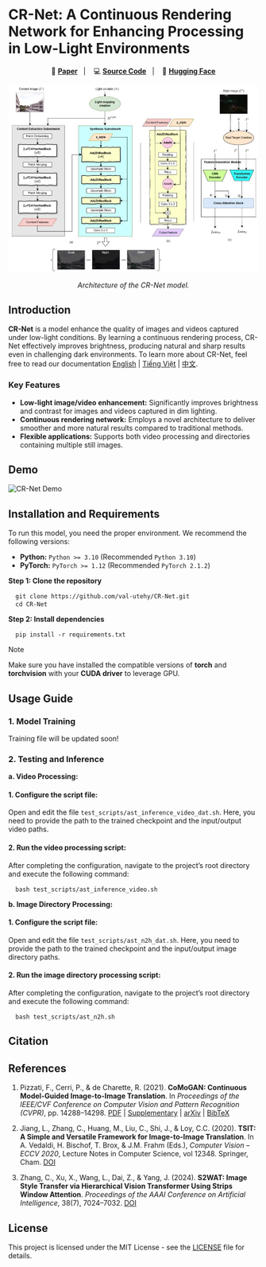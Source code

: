 # CR-Net: A Continuous Rendering Network for Enhancing Processing in Low-Light Environments

<p align="center">
    📄 <a href="link-to-your-paper"><b>Paper</b></a>&nbsp;&nbsp; | &nbsp;&nbsp;
    💻 <a href="https://github.com/val-utehy/CR-Net"><b>Source Code</b></a>&nbsp;&nbsp; | &nbsp;&nbsp;
    🤗 <a href="https://huggingface.co/datasets/datnguyentien204/CR-Net"><b>Hugging Face</b></a>
</p>

<p align="center">
    <img src="preview/structures.jpg" width="800"/>
<p>

<p align="center">
    <em>Architecture of the CR-Net model.</em>
<p>

## Introduction

**CR-Net** is a model enhance the quality of images and videos captured under low-light conditions. 
By learning a continuous rendering process, CR-Net effectively improves brightness, producing natural and sharp results even in challenging dark environments. 
To learn more about CR-Net, feel free to read our documentation [English](../README.md) | [Tiếng Việt](preview/README-vi.md) | [中文](preview/README-zh.md).


### Key Features

*   **Low-light image/video enhancement:** Significantly improves brightness and contrast for images and videos captured in dim lighting.
*   **Continuous rendering network:** Employs a novel architecture to deliver smoother and more natural results compared to traditional methods.
*   **Flexible applications:** Supports both video processing and directories containing multiple still images.

## Demo

![CR-Net Demo](preview/video_demo.gif)

## Installation and Requirements

To run this model, you need the proper environment. We recommend the following versions:

*   **Python:** `Python >= 3.10` (Recommended `Python 3.10`)
*   **PyTorch:** `PyTorch >= 1.12` (Recommended `PyTorch 2.1.2`)

**Step 1: Clone the repository**

```shell
  git clone https://github.com/val-utehy/CR-Net.git
  cd CR-Net
```
**Step 2: Install dependencies**

```shell
  pip install -r requirements.txt
```

> [!NOTE]
> Make sure you have installed the compatible versions of **torch** and **torchvision** with your **CUDA driver** to leverage GPU.
## Usage Guide

### 1. Model Training

Training file will be updated soon!

[//]: # (To train the CR-Net model on your own dataset, follow these steps:)

[//]: # ()
[//]: # (**a. Configure the training script file:**)

[//]: # ()
[//]: # (Open and edit the file `train_scripts/ast_n2h.sh`. In this file, you need to specify important paths such as the dataset path and the checkpoint saving directory.)

[//]: # ()
[//]: # (**b. Run the training script:**)

[//]: # ()
[//]: # (After finishing the configuration, navigate to the project’s root directory and execute the following command:)

[//]: # ()
[//]: # (```shell)

[//]: # (    bash train_scripts/ast_n2h_dat.sh)

[//]: # (```)
### 2. Testing and Inference

**a. Video Processing:**

#### 1. Configure the script file:
Open and edit the file `test_scripts/ast_inference_video_dat.sh`. Here, you need to provide the path to the trained checkpoint and the input/output video paths.

#### 2. Run the video processing script:
After completing the configuration, navigate to the project’s root directory and execute the following command:

```shell
  bash test_scripts/ast_inference_video.sh
```

**b. Image Directory Processing:**
#### 1. Configure the script file:
Open and edit the file `test_scripts/ast_n2h_dat.sh`. Here, you need to provide the path to the trained checkpoint and the input/output image directory paths.

#### 2. Run the image directory processing script:
After completing the configuration, navigate to the project’s root directory and execute the following command:

```shell
  bash test_scripts/ast_n2h.sh
``` 

## Citation


[//]: # (```bibtex)

[//]: # (@article{crnet2025,)

[//]: # (    title={CR-Net: A Continuous Rendering Network for Improving Robustness to Low-illumination},)

[//]: # (    author={Author Name 1 and Author Name 2 and ...},)

[//]: # (    journal={Conference or Journal Name},)

[//]: # (    year={2025})

[//]: # (})

[//]: # (```)
## References

1. Pizzati, F., Cerri, P., & de Charette, R. (2021). **CoMoGAN: Continuous Model-Guided Image-to-Image Translation**. In *Proceedings of the IEEE/CVF Conference on Computer Vision and Pattern Recognition (CVPR)*, pp. 14288–14298. [PDF](#) | [Supplementary](#) | [arXiv](#) | [BibTeX](#)

2. Jiang, L., Zhang, C., Huang, M., Liu, C., Shi, J., & Loy, C.C. (2020). **TSIT: A Simple and Versatile Framework for Image-to-Image Translation**. In A. Vedaldi, H. Bischof, T. Brox, & J.M. Frahm (Eds.), *Computer Vision – ECCV 2020*, Lecture Notes in Computer Science, vol 12348. Springer, Cham. [DOI](https://doi.org/10.1007/978-3-030-58580-8_13)

3. Zhang, C., Xu, X., Wang, L., Dai, Z., & Yang, J. (2024). **S2WAT: Image Style Transfer via Hierarchical Vision Transformer Using Strips Window Attention**. *Proceedings of the AAAI Conference on Artificial Intelligence*, 38(7), 7024–7032. [DOI](https://doi.org/10.1609/aaai.v38i7.28529)


## License
This project is licensed under the MIT License - see the [LICENSE](LICENSE) file for details.